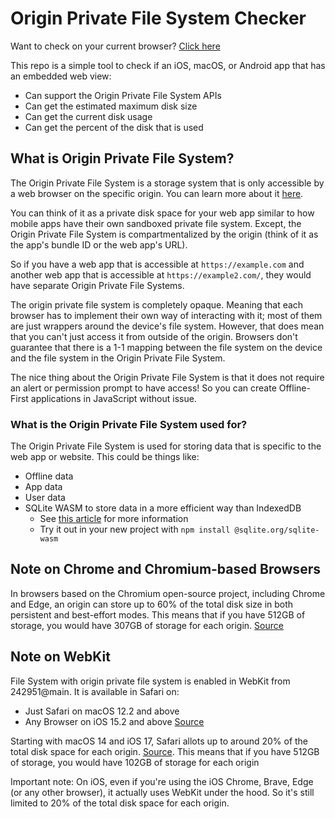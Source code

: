 # Origin Private File System Checker 

Want to check on your current browser? [Click here](https://wendylabsinc.github.io/opfs-checker/)

This repo is a simple tool to check if an iOS, macOS, or Android app that has an embedded web view:

- Can support the Origin Private File System APIs 
- Can get the estimated maximum disk size
- Can get the current disk usage
- Can get the percent of the disk that is used

## What is Origin Private File System?

The Origin Private File System is a storage system that is only accessible by a web browser on the specific origin. You can learn more about it [here](https://developer.mozilla.org/en-US/docs/Web/API/File_System_API/Origin_private_file_system).

You can think of it as a private disk space for your web app similar to how mobile apps have their own sandboxed private file system. Except, the Origin Private File System is compartmentalized by the origin (think of it as the app's bundle ID or the web app's URL). 

So if you have a web app that is accessible at `https://example.com` and another web app that is accessible at `https://example2.com/`, they would have separate Origin Private File Systems.

The origin private file system is completely opaque. Meaning that each browser has to implement their own way of interacting with it; most of them are just wrappers around the device's file system. However, that does mean that you can't just access it from outside of the origin. Browsers don't guarantee that there is a 1-1 mapping between the file system on the device and the file system in the Origin Private File System.

The nice thing about the Origin Private File System is that it does not require an alert or permission prompt to have access! So you can create Offline-First applications in JavaScript without issue. 

### What is the Origin Private File System used for?

The Origin Private File System is used for storing data that is specific to the web app or website. This could be things like:

- Offline data
- App data
- User data
- SQLite WASM to store data in a more efficient way than IndexedDB
   - See [this article](https://developer.chrome.com/blog/sqlite-wasm-in-the-browser-backed-by-the-origin-private-file-system) for more information
   - Try it out in your new project with `npm install @sqlite.org/sqlite-wasm` 

## Note on Chrome and Chromium-based Browsers

In browsers based on the Chromium open-source project, including Chrome and Edge, an origin can store up to 60% of the total disk size in both persistent and best-effort modes. This means that if you have 512GB of storage, you would have 307GB of storage for each origin.
[Source](https://developer.mozilla.org/en-US/docs/Web/API/Storage_API/Storage_quotas_and_eviction_criteria)

## Note on WebKit

File System with origin private file system is enabled in WebKit from 242951@main. It is available in Safari on:

* Just Safari on macOS 12.2 and above
* Any Browser on iOS 15.2 and above
[Source]((https://webkit.org/blog/12257/the-file-system-access-api-with-origin-private-file-system/))

Starting with macOS 14 and iOS 17, Safari allots up to around 20% of the total disk space for each origin. [Source](https://developer.mozilla.org/en-US/docs/Web/API/File_System_API/Origin_private_file_system). This means that if you have 512GB of storage, you would have 102GB of storage for each origin

Important note: On iOS, even if you're using the iOS Chrome, Brave, Edge (or any other browser), it actually uses WebKit under the hood. So it's still limited to 20% of the total disk space for each origin. 

